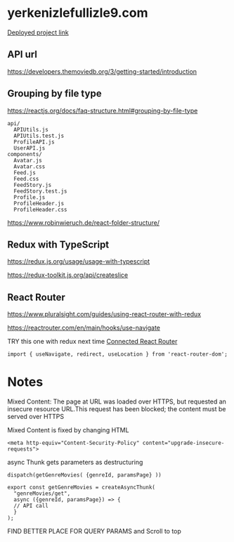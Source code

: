 # yerkenizlefullizle9.com

[Deployed project link](https://main.d9k5wnto5btwe.amplifyapp.com/)

## API url

https://developers.themoviedb.org/3/getting-started/introduction

## Grouping by file type

https://reactjs.org/docs/faq-structure.html#grouping-by-file-type

```
api/
  APIUtils.js
  APIUtils.test.js
  ProfileAPI.js
  UserAPI.js
components/
  Avatar.js
  Avatar.css
  Feed.js
  Feed.css
  FeedStory.js
  FeedStory.test.js
  Profile.js
  ProfileHeader.js
  ProfileHeader.css
```

https://www.robinwieruch.de/react-folder-structure/

## Redux with TypeScript

https://redux.js.org/usage/usage-with-typescript

https://redux-toolkit.js.org/api/createslice

## React Router

https://www.pluralsight.com/guides/using-react-router-with-redux

https://reactrouter.com/en/main/hooks/use-navigate

TRY this one with redux next time [Connected React Router](https://github.com/supasate/connected-react-router)

```
import { useNavigate, redirect, useLocation } from 'react-router-dom';
```
# Notes

Mixed Content: The page at URL was loaded over HTTPS, but requested an insecure resource URL.This request has been blocked; the content must be served over HTTPS

Mixed Content is fixed by changing HTML
```
<meta http-equiv="Content-Security-Policy" content="upgrade-insecure-requests">
```

async Thunk gets parameters as destructuring

```
dispatch(getGenreMovies( {genreId, paramsPage} ))
```
```
export const getGenreMovies = createAsyncThunk(
  "genreMovies/get",
  async ({genreId, paramsPage}) => {
  // API call
  }
);
```

FIND BETTER PLACE FOR QUERY PARAMS and Scroll to top



